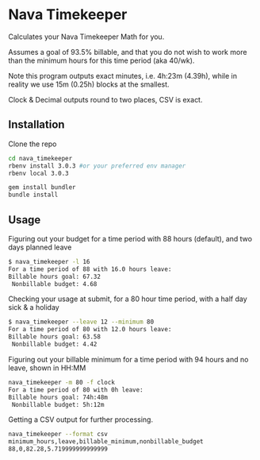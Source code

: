 # Nava Timekeeper

Calculates your Nava Timekeeper Math for you.

Assumes a goal of 93.5% billable, and that you do not wish to work more than the minimum hours for this time period (aka 40/wk).

Note this program outputs exact minutes, i.e. 4h:23m (4.39h), while in reality we use 15m (0.25h) blocks at the smallest.

Clock & Decimal outputs round to two places, CSV is exact.

## Installation

Clone the repo

```bash
cd nava_timekeeper
rbenv install 3.0.3 #or your preferred env manager
rbenv local 3.0.3

gem install bundler
bundle install
```

## Usage

Figuring out your budget for a time period with 88 hours (default), and two days planned leave

```bash
$ nava_timekeeper -l 16
For a time period of 88 with 16.0 hours leave:
Billable hours goal: 67.32
 Nonbillable budget: 4.68
```

Checking your usage at submit, for a 80 hour time period, with a half day sick & a holiday

```bash
$ nava_timekeeper --leave 12 --minimum 80
For a time period of 80 with 12.0 hours leave:
Billable hours goal: 63.58
 Nonbillable budget: 4.42
```

Figuring out your billable minimum for a time period with 94 hours and no leave, shown in HH:MM

```bash
nava_timekeeper -m 80 -f clock
For a time period of 80 with 0h leave:
Billable hours goal: 74h:48m
 Nonbillable budget: 5h:12m
```

Getting a CSV output for further processing.

```bash
nava_timekeeper --format csv
minimum_hours,leave,billable_minimum,nonbillable_budget
88,0,82.28,5.719999999999999
```
